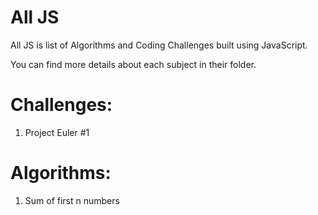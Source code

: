 # All JS
All JS is list of Algorithms and Coding Challenges built using JavaScript.

You can find more details about each subject in their folder.

# Challenges:
1. Project Euler #1

# Algorithms:
1. Sum of first n numbers
